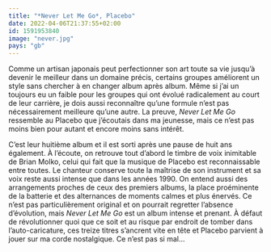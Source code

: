 ```yaml
---
title: "*Never Let Me Go*, Placebo"
date: 2022-04-06T21:37:55+02:00
id: 1591953840 
image: "never.jpg"
pays: "gb"
---
```


Comme un artisan japonais peut perfectionner son art toute sa vie jusqu’à devenir le meilleur dans un domaine précis, certains groupes améliorent un style sans chercher à en changer album après album. Même si j’ai un toujours eu un faible pour les groupes qui ont évolué radicalement au court de leur carrière, je dois aussi reconnaître qu’une formule n’est pas nécessairement meilleure qu’une autre. La preuve, *Never Let Me Go* ressemble au Placebo que j’écoutais dans ma jeunesse, mais ce n’est pas moins bien pour autant et encore moins sans intérêt. 

C’est leur huitième album et il est sorti après une pause de huit ans également. À l’écoute, on retrouve tout d’abord le timbre de voix inimitable de Brian Molko, celui qui fait que la musique de Placebo est reconnaissable entre toutes. Le chanteur conserve toute la maîtrise de son instrument et sa voix reste aussi intense que dans les années 1990. On entend aussi des arrangements proches de ceux des premiers albums, la place proéminente de la batterie et des alternances de moments calmes et plus énervés. Ce n’est pas particulièrement original et on pourrait regretter l’absence d’évolution, mais *Never Let Me Go* est un album intense et prenant. À défaut de révolutionner quoi que ce soit et au risque par endroit de tomber dans l’auto-caricature, ces treize titres s’ancrent vite en tête et Placebo parvient à jouer sur ma corde nostalgique. Ce n’est pas si mal…